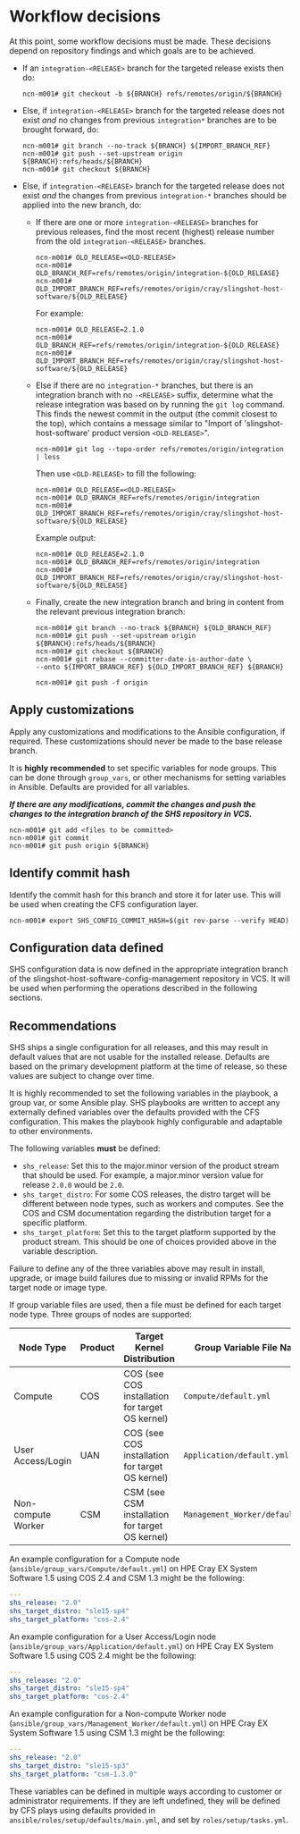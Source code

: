 # Workflow decisions

At this point, some workflow decisions must be made. These decisions depend on repository findings and which goals are to be achieved.

- If an `integration-<RELEASE>` branch for the targeted release exists then do:

  ```screen
  ncn-m001# git checkout -b ${BRANCH} refs/remotes/origin/${BRANCH}
  ```

- Else, if `integration-<RELEASE>` branch for the targeted release does not exist _and_ no changes from previous `integration*` branches are to be brought forward, do:

  ```screen
  ncn-m001# git branch --no-track ${BRANCH} ${IMPORT_BRANCH_REF}
  ncn-m001# git push --set-upstream origin ${BRANCH}:refs/heads/${BRANCH}
  ncn-m001# git checkout ${BRANCH}
  ```

- Else, if `integration-<RELEASE>` branch for the targeted release does not exist _and_ the changes from previous `integration-*` branches should be applied into the new branch, do:

  - If there are one or more `integration-<RELEASE>` branches for previous releases, find the most recent (highest) release number from the old `integration-<RELEASE>` branches.

    ```screen
    ncn-m001# OLD_RELEASE=<OLD-RELEASE>
    ncn-m001# OLD_BRANCH_REF=refs/remotes/origin/integration-${OLD_RELEASE}
    ncn-m001# OLD_IMPORT_BRANCH_REF=refs/remotes/origin/cray/slingshot-host-software/${OLD_RELEASE}
    ```

    For example:

    ```screen
    ncn-m001# OLD_RELEASE=2.1.0
    ncn-m001# OLD_BRANCH_REF=refs/remotes/origin/integration-${OLD_RELEASE}
    ncn-m001# OLD_IMPORT_BRANCH_REF=refs/remotes/origin/cray/slingshot-host-software/${OLD_RELEASE}
    ```

  - Else if there are no `integration-*` branches, but there is an integration branch with no `-<RELEASE>` suffix, determine what the release integration was based on by running the `git log` command. This finds the newest commit in the output (the commit closest to the top), which contains a message similar to "Import of 'slingshot-host-software' product version `<OLD-RELEASE>`".

    ```screen
    ncn-m001# git log --topo-order refs/remotes/origin/integration | less
    ```

    Then use `<OLD-RELEASE>` to fill the following:

    ```screen
    ncn-m001# OLD_RELEASE=<OLD-RELEASE>
    ncn-m001# OLD_BRANCH_REF=refs/remotes/origin/integration
    ncn-m001# OLD_IMPORT_BRANCH_REF=refs/remotes/origin/cray/slingshot-host-software/${OLD_RELEASE}
    ```

    Example output:

    ```screen
    ncn-m001# OLD_RELEASE=2.1.0
    ncn-m001# OLD_BRANCH_REF=refs/remotes/origin/integration
    ncn-m001# OLD_IMPORT_BRANCH_REF=refs/remotes/origin/cray/slingshot-host-software/${OLD_RELEASE}
    ```

  - Finally, create the new integration branch and bring in content from the relevant previous integration branch:

    ```screen
    ncn-m001# git branch --no-track ${BRANCH} ${OLD_BRANCH_REF}
    ncn-m001# git push --set-upstream origin ${BRANCH}:refs/heads/${BRANCH}
    ncn-m001# git checkout ${BRANCH}
    ncn-m001# git rebase --committer-date-is-author-date \
    --onto ${IMPORT_BRANCH_REF} ${OLD_IMPORT_BRANCH_REF} ${BRANCH}

    ncn-m001# git push -f origin
    ```

## Apply customizations

Apply any customizations and modifications to the Ansible configuration, if required. These customizations should never be made to the base release branch.

It is **highly recommended** to set specific variables for node groups. This can be done through `group_vars`, or other mechanisms for setting variables in Ansible. Defaults are provided for all variables.

**_If there are any modifications, commit the changes and push the changes to the integration branch of the SHS repository in VCS._**

```screen
ncn-m001# git add <files to be committed>
ncn-m001# git commit
ncn-m001# git push origin ${BRANCH}
```

## Identify commit hash

Identify the commit hash for this branch and store it for later use. This will be used when creating the CFS configuration layer.

```screen
ncn-m001# export SHS_CONFIG_COMMIT_HASH=$(git rev-parse --verify HEAD)
```

## Configuration data defined

SHS configuration data is now defined in the appropriate integration branch of the slingshot-host-software-config-management repository in VCS. It will be used when performing the operations described in the following sections.

## Recommendations

SHS ships a single configuration for all releases, and this may result in default values that are not usable for the installed release. Defaults are based on the primary development platform at the time of release, so these values are subject to change over time.

It is highly recommended to set the following variables in the playbook, a group var, or some Ansible play. SHS playbooks are written to accept any externally defined variables over the defaults provided with the CFS configuration. This makes the playbook highly configurable and adaptable to other environments.

The following variables **must** be defined:

- `shs_release`: Set this to the major.minor version of the product stream that should be used. For example, a major.minor version value for release `2.0.0` would be `2.0`.
- `shs_target_distro`: For some COS releases, the distro target will be different between node types, such as workers and computes. See the COS and CSM documentation regarding the distribution target for a specific platform.
- `shs_target_platform`: Set this to the target platform supported by the product stream. This should be one of choices provided above in the variable description.

Failure to define any of the three variables above may result in install, upgrade, or image build failures due to missing or invalid RPMs for the target node or image type.

If group variable files are used, then a file must be defined for each target node type. Three groups of nodes are supported:

| Node Type          | Product | Target Kernel Distribution                      | Group Variable File Name        |
|--------------------|---------|-------------------------------------------------|---------------------------------|
| Compute            | COS     | COS (see COS installation for target OS kernel) | `Compute/default.yml`           |
| User Access/Login  | UAN     | COS (see COS installation for target OS kernel) | `Application/default.yml`       |
| Non-compute Worker | CSM     | CSM (see CSM installation for target OS kernel) | `Management_Worker/default.yml` |

An example configuration for a Compute node (`ansible/group_vars/Compute/default.yml`) on HPE Cray EX System Software 1.5 using COS 2.4 and CSM 1.3 might be the following:

```yaml
---
shs_release: "2.0"
shs_target_distro: "sle15-sp4"
shs_target_platform: "cos-2.4"
```

An example configuration for a User Access/Login node (`ansible/group_vars/Application/default.yml`) on HPE Cray EX System Software 1.5 using COS 2.4 might be the following:

```yaml
---
shs_release: "2.0"
shs_target_distro: "sle15-sp4"
shs_target_platform: "cos-2.4"
```

An example configuration for a Non-compute Worker node (`ansible/group_vars/Management_Worker/default.yml`) on HPE Cray EX System Software 1.5 using CSM 1.3 might be the following:

```yaml
---
shs_release: "2.0"
shs_target_distro: "sle15-sp3"
shs_target_platform: "csm-1.3.0"
```

These variables can be defined in multiple ways according to customer or administrator requirements. If they are left undefined, they will be defined by CFS plays using defaults provided in `ansible/roles/setup/defaults/main.yml`, and set by `roles/setup/tasks.yml`.
